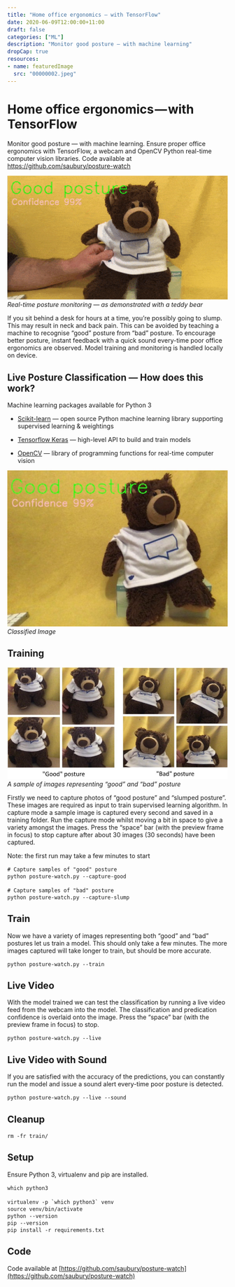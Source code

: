 ```yaml
---
title: "Home office ergonomics — with TensorFlow"
date: 2020-06-09T12:00:00+11:00
draft: false
categories: ["ML"]
description: "Monitor good posture — with machine learning"
dropCap: true
resources:
- name: featuredImage
  src: "00000002.jpeg"
---
```


# Home office ergonomics — with TensorFlow

Monitor good posture — with machine learning. Ensure proper office ergonomics with TensorFlow, a webcam and OpenCV Python real-time computer vision libraries. Code available at https://github.com/saubury/posture-watch

![Real-time posture monitoring — as demonstrated with a teddy bear](00000000.gif)*Real-time posture monitoring — as demonstrated with a teddy bear*

If you sit behind a desk for hours at a time, you’re possibly going to slump. This may result in neck and back pain. This can be avoided by teaching a machine to recognise “good” posture from “bad” posture. To encourage better posture, instant feedback with a quick sound every-time poor office ergonomics are observed. Model training and monitoring is handled locally on device.

## Live Posture Classification — How does this work?

Machine learning packages available for Python 3

* [Scikit-learn](https://scikit-learn.org/) — open source Python machine learning library supporting supervised learning & weightings

* [Tensorflow Keras](https://www.tensorflow.org/guide/keras/overview) — high-level API to build and train models

* [OpenCV](https://opencv.org/) — library of programming functions for real-time computer vision

![Classified Image](00000001.jpeg)*Classified Image*

## Training

![A sample of images representing “good” and “bad” posture](00000002.jpeg)*A sample of images representing “good” and “bad” posture*

Firstly we need to capture photos of “good posture” and “slumped posture”. These images are required as input to train supervised learning algorithm. In capture mode a sample image is captured every second and saved in a training folder. Run the capture mode whilst moving a bit in space to give a variety amongst the images. Press the “space” bar (with the preview frame in focus) to stop capture after about 30 images (30 seconds) have been captured.

Note: the first run may take a few minutes to start

    # Capture samples of "good" posture
    python posture-watch.py --capture-good

    # Capture samples of "bad" posture
    python posture-watch.py --capture-slump

## Train

Now we have a variety of images representing both “good” and “bad” postures let us train a model. This should only take a few minutes. The more images captured will take longer to train, but should be more accurate.

    python posture-watch.py --train

## Live Video

With the model trained we can test the classification by running a live video feed from the webcam into the model. The classification and predication confidence is overlaid onto the image. Press the “space” bar (with the preview frame in focus) to stop.

    python posture-watch.py --live

## Live Video with Sound

If you are satisfied with the accuracy of the predictions, you can constantly run the model and issue a sound alert every-time poor posture is detected.

    python posture-watch.py --live --sound

## Cleanup

    rm -fr train/

## Setup

Ensure Python 3, virtualenv and pip are installed.

    which python3

    virtualenv -p `which python3` venv
    source venv/bin/activate
    python --version
    pip --version
    pip install -r requirements.txt

## Code

Code available at [https://github.com/saubury/posture-watch](https://github.com/saubury/posture-watch)
